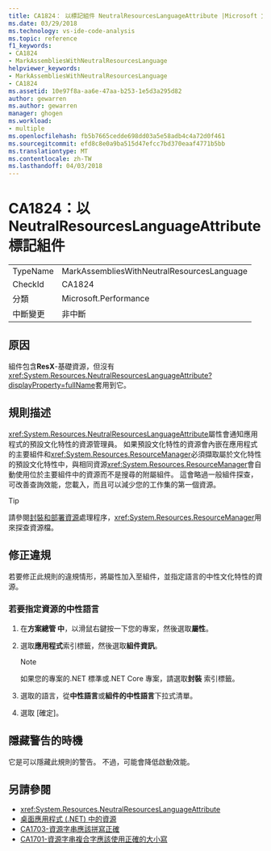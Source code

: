 ```yaml
---
title: CA1824： 以標記組件 NeutralResourcesLanguageAttribute |Microsoft 文件
ms.date: 03/29/2018
ms.technology: vs-ide-code-analysis
ms.topic: reference
f1_keywords:
- CA1824
- MarkAssembliesWithNeutralResourcesLanguage
helpviewer_keywords:
- MarkAssembliesWithNeutralResourcesLanguage
- CA1824
ms.assetid: 10e97f8a-aa6e-47aa-b253-1e5d3a295d82
author: gewarren
ms.author: gewarren
manager: ghogen
ms.workload:
- multiple
ms.openlocfilehash: fb5b7665cedde698dd03a5e58adb4c4a72d0f461
ms.sourcegitcommit: efd8c8e0a9ba515d47efcc7bd370eaaf4771b5bb
ms.translationtype: MT
ms.contentlocale: zh-TW
ms.lasthandoff: 04/03/2018
---
```

# <a name="ca1824-mark-assemblies-with-neutralresourceslanguageattribute"></a>CA1824：以 NeutralResourcesLanguageAttribute 標記組件

|||
|-|-|
|TypeName|MarkAssembliesWithNeutralResourcesLanguage|
|CheckId|CA1824|
|分類|Microsoft.Performance|
|中斷變更|非中斷|

## <a name="cause"></a>原因

組件包含**ResX**-基礎資源，但沒有<xref:System.Resources.NeutralResourcesLanguageAttribute?displayProperty=fullName>套用到它。

## <a name="rule-description"></a>規則描述

<xref:System.Resources.NeutralResourcesLanguageAttribute>屬性會通知應用程式的預設文化特性的資源管理員。 如果預設文化特性的資源會內嵌在應用程式的主要組件和<xref:System.Resources.ResourceManager>必須擷取屬於文化特性的預設文化特性中，與相同資源<xref:System.Resources.ResourceManager>會自動使用位於主要組件中的資源而不是搜尋的附屬組件。 這會略過一般組件探查，可改善查詢效能，您載入，而且可以減少您的工作集的第一個資源。

> [!TIP]
> 請參閱[封裝和部署資源](/dotnet/framework/resources/packaging-and-deploying-resources-in-desktop-apps)處理程序，<xref:System.Resources.ResourceManager>用來探查資源檔。

## <a name="fix-violations"></a>修正違規

若要修正此規則的違規情形，將屬性加入至組件，並指定語言的中性文化特性的資源。

### <a name="to-specify-the-neutral-language-for-resources"></a>若要指定資源的中性語言

1. 在**方案總管 中**，以滑鼠右鍵按一下您的專案，然後選取**屬性**。

2. 選取**應用程式**索引標籤，然後選取**組件資訊**。

   > [!NOTE]
   > 如果您的專案的.NET 標準或.NET Core 專案，請選取**封裝** 索引標籤。

3. 選取的語言，從**中性語言**或**組件的中性語言**下拉式清單。

4. 選取 [確定]。

## <a name="when-to-suppress-warnings"></a>隱藏警告的時機

它是可以隱藏此規則的警告。 不過，可能會降低啟動效能。

## <a name="see-also"></a>另請參閱

- <xref:System.Resources.NeutralResourcesLanguageAttribute>
- [桌面應用程式 (.NET) 中的資源](/dotnet/framework/resources/)
- [CA1703-資源字串應該拼寫正確](../code-quality/ca1703-resource-strings-should-be-spelled-correctly.md)
- [CA1701-資源字串複合字應該使用正確的大小寫](../code-quality/ca1701-resource-string-compound-words-should-be-cased-correctly.md)